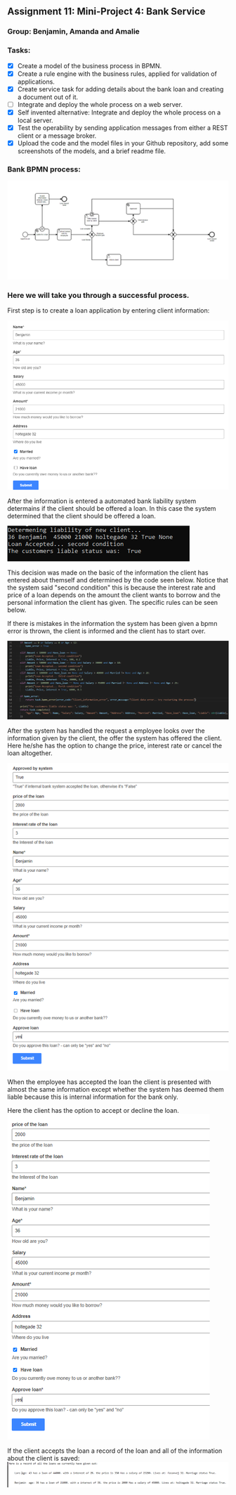## Assignment 11: Mini-Project 4: Bank Service
### Group: Benjamin, Amanda and Amalie

### Tasks:
- [x] Create a model of the business process in BPMN.
- [x] Create a rule engine with the business rules, applied for validation of applications.
- [x] Create service task for adding details about the bank loan and creating a document out of it.
- [ ] Integrate and deploy the whole process on a web server.
- [x] Self invented alternative: Integrate and deploy the whole process on a local server.
- [x] Test the operability by sending application messages from either a REST client or a message broker.
- [x] Upload the code and the model files in your Github repository, add some screenshots of the models, and a brief readme file.

### Bank BPMN process:
![](https://github.com/kongshaug/Comunda_bank/blob/main/documentation_screenshots/model.PNG)


### Here we will take you through a successful process. 

First step is to create a loan application by entering client information:

![](https://github.com/kongshaug/Comunda_bank/blob/main/documentation_screenshots/step_1.PNG)

After the information is entered a automated bank liability system determains if the client should be offered a loan.
In this case the system determined that the client should be offered a loan.

![](https://github.com/kongshaug/Comunda_bank/blob/main/documentation_screenshots/step_2.PNG)

This decision was made on the basic of the information the client has entered about themself and determined by the code seen below.
Notice that the system said "second condition" this is because the interest rate and price of a loan depends on the amount the client wants to borrow and the personal information the client has given. The specific rules can be seen below.

If there is mistakes in the information the system has been given a bpmn error is thrown, the client is informed and the client has to start over.

![](https://github.com/kongshaug/Comunda_bank/blob/main/documentation_screenshots/step_3.PNG)

After the system has handled the request a employee looks over the information given by the client, the offer the system has offered the client. Here he/she has the option to change the price, interest rate or cancel the loan altogether. 

![](https://github.com/kongshaug/Comunda_bank/blob/main/documentation_screenshots/step_4.PNG)

When the employee has accepted the loan the client is presented with almost the same information except whether the system has deemed them liable because this is internal information for the bank only.

Here the client has the option to accept or decline the loan.
![](https://github.com/kongshaug/Comunda_bank/blob/main/documentation_screenshots/step_5.PNG)

If the client accepts the loan a record of the loan and all of the information about the client is saved:
![](https://github.com/kongshaug/Comunda_bank/blob/main/documentation_screenshots/step_6.PNG)


